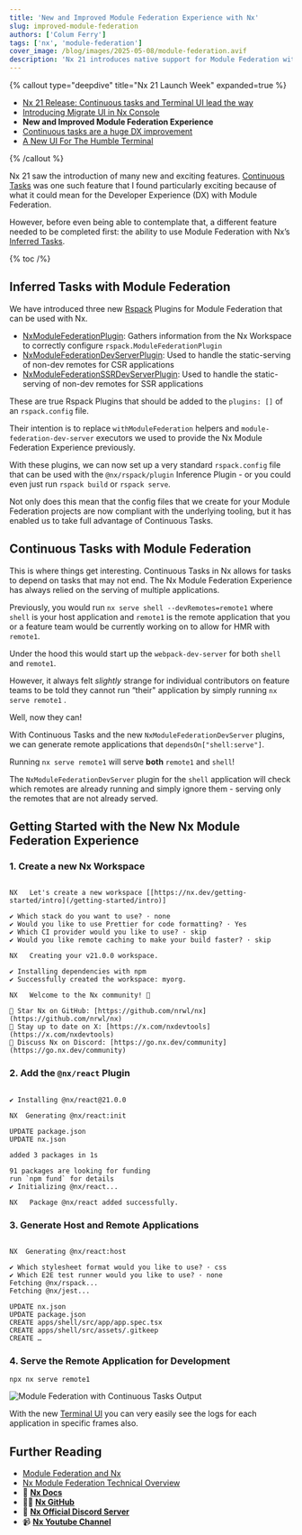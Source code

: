 ```yaml
---
title: 'New and Improved Module Federation Experience with Nx'
slug: improved-module-federation
authors: ['Colum Ferry']
tags: ['nx', 'module-federation']
cover_image: /blog/images/2025-05-08/module-federation.avif
description: 'Nx 21 introduces native support for Module Federation with Inferred Tasks and Continuous Tasks, enabling streamlined Rspack configs and seamless multi-app serving for improved developer experience.'
---
```


{% callout type="deepdive" title="Nx 21 Launch Week" expanded=true %}

- [Nx 21 Release: Continuous tasks and Terminal UI lead the way](/blog/nx-21-release)
- [Introducing Migrate UI in Nx Console](/blog/migrate-ui)
- **New and Improved Module Federation Experience**
- [Continuous tasks are a huge DX improvement](/blog/nx-21-continuous-tasks)
- [A New UI For The Humble Terminal](/blog/nx-21-terminal-ui)

{% /callout %}

Nx 21 saw the introduction of many new and exciting features. [Continuous Tasks](/reference/project-configuration#continuous) was one such feature that I found particularly exciting because of what it could mean for the Developer Experience (DX) with Module Federation.

However, before even being able to contemplate that, a different feature needed to be completed first: the ability to use Module Federation with Nx’s [Inferred Tasks](/concepts/inferred-tasks).

{% toc /%}

## Inferred Tasks with Module Federation

We have introduced three new [Rspack](https://rspack.dev) Plugins for Module Federation that can be used with Nx.

- [NxModuleFederationPlugin](/technologies/module-federation/recipes/nx-module-federation-plugin): Gathers information from the Nx Workspace to correctly configure `rspack.ModuleFederationPlugin`
- [NxModuleFederationDevServerPlugin](/technologies/module-federation/recipes/nx-module-federation-dev-server-plugin): Used to handle the static-serving of non-dev remotes for CSR applications
- [NxModuleFederationSSRDevServerPlugin](/technologies/module-federation/recipes/nx-module-federation-dev-server-plugin#server-side-rendering): Used to handle the static-serving of non-dev remotes for SSR applications

These are true Rspack Plugins that should be added to the `plugins: []` of an `rspack.config` file.

Their intention is to replace `withModuleFederation` helpers and `module-federation-dev-server` executors we used to provide the Nx Module Federation Experience previously.

With these plugins, we can now set up a very standard `rspack.config` file that can be used with the `@nx/rspack/plugin` Inference Plugin - or you could even just run `rspack build` or `rspack serve`.

Not only does this mean that the config files that we create for your Module Federation projects are now compliant with the underlying tooling, but it has enabled us to take full advantage of Continuous Tasks.

## Continuous Tasks with Module Federation

This is where things get interesting. Continuous Tasks in Nx allows for tasks to depend on tasks that may not end. The Nx Module Federation Experience has always relied on the serving of multiple applications.

Previously, you would run `nx serve shell --devRemotes=remote1` where `shell` is your host application and `remote1` is the remote application that you or a feature team would be currently working on to allow for HMR with `remote1`.

Under the hood this would start up the `webpack-dev-server` for both `shell` and `remote1`.

However, it always felt _slightly_ strange for individual contributors on feature teams to be told they cannot run “their" application by simply running `nx serve remote1` .

Well, now they can!

With Continuous Tasks and the new `NxModuleFederationDevServer` plugins, we can generate remote applications that `dependsOn["shell:serve"]`.

Running `nx serve remote1` will serve **both** `remote1` and `shell`!

The `NxModuleFederationDevServer` plugin for the `shell` application will check which remotes are already running and simply ignore them - serving only the remotes that are not already served.

## Getting Started with the New Nx Module Federation Experience

### 1. Create a new Nx Workspace

```plaintext {% command="npx create-nx-workspace@latest myorg" path="~/" %}

NX   Let's create a new workspace [[https://nx.dev/getting-started/intro](/getting-started/intro)]

✔ Which stack do you want to use? · none
✔ Would you like to use Prettier for code formatting? · Yes
✔ Which CI provider would you like to use? · skip
✔ Would you like remote caching to make your build faster? · skip

NX   Creating your v21.0.0 workspace.

✔ Installing dependencies with npm
✔ Successfully created the workspace: myorg.

NX   Welcome to the Nx community! 👋

🌟 Star Nx on GitHub: [https://github.com/nrwl/nx](https://github.com/nrwl/nx)
📢 Stay up to date on X: [https://x.com/nxdevtools](https://x.com/nxdevtools)
💬 Discuss Nx on Discord: [https://go.nx.dev/community](https://go.nx.dev/community)

```

### 2. Add the `@nx/react` Plugin

```plaintext {% command="npx nx add @nx/react" path="~/myorg" %}

✔ Installing @nx/react@21.0.0

NX  Generating @nx/react:init

UPDATE package.json
UPDATE nx.json

added 3 packages in 1s

91 packages are looking for funding
run `npm fund` for details
✔ Initializing @nx/react...

NX   Package @nx/react added successfully.

```

### 3. Generate Host and Remote Applications

```plaintext {% command="npx nx g @nx/react:host apps/shell --remotes=remote1,remote2 --bundler=rspack" path="~/myorg" %}

NX  Generating @nx/react:host

✔ Which stylesheet format would you like to use? · css
✔ Which E2E test runner would you like to use? · none
Fetching @nx/rspack...
Fetching @nx/jest...

UPDATE nx.json
UPDATE package.json
CREATE apps/shell/src/app/app.spec.tsx
CREATE apps/shell/src/assets/.gitkeep
CREATE …

```

### 4. Serve the Remote Application for Development

`npx nx serve remote1`

![Module Federation with Continuous Tasks Output](/blog/images/2025-05-08/module-federation-continuous-tasks.avif)

With the new [Terminal UI](/recipes/running-tasks/terminal-ui) you can very easily see the logs for each application in specific frames also.

## Further Reading

- [Module Federation and Nx](/technologies/module-federation/concepts/module-federation-and-nx)
- [Nx Module Federation Technical Overview](/technologies/module-federation/concepts/nx-module-federation-technical-overview)
- 🧠 [**Nx Docs**](/getting-started/intro)
- 👩‍💻 [**Nx GitHub**](https://github.com/nrwl/nx)
- 💬 [**Nx Official Discord Server**](https://go.nx.dev/community)
- 📹 [**Nx Youtube Channel**](https://www.youtube.com/@nxdevtools)
